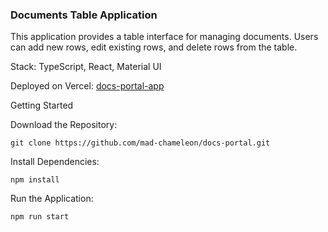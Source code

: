 ### Documents Table Application

This application provides a table interface for managing documents. Users can add new rows, edit existing rows, and delete rows from the table.

Stack: TypeScript, React, Material UI

Deployed on Vercel: [docs-portal-app](https://docs-portal.vercel.app/)

Getting Started

Download the Repository:
```
git clone https://github.com/mad-chameleon/docs-portal.git
```

Install Dependencies:
```
npm install
```
Run the Application:
```
npm run start
```
